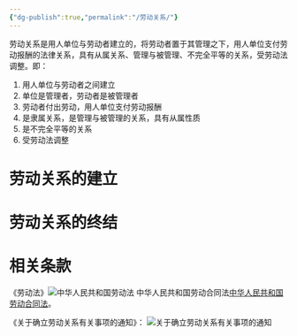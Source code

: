 ```yaml
---
{"dg-publish":true,"permalink":"/劳动关系/"}
---
```


劳动关系是用人单位与劳动者建立的，将劳动者置于其管理之下，用人单位支付劳动报酬的法律关系，具有从属关系、管理与被管理、不完全平等的关系，受劳动法调整。即：
1. 用人单位与劳动者之间建立
2. 单位是管理者，劳动者是被管理者
3. 劳动者付出劳动，用人单位支付劳动报酬
4. 是隶属关系，是管理与被管理的关系，具有从属性质
5. 是不完全平等的关系
6. 受劳动法调整

# 劳动关系的建立

# 劳动关系的终结

# 相关条款
《劳动法》![中华人民共和国劳动法](中华人民共和国劳动法.md#第十六条)
中华人民共和国劳动合同法[中华人民共和国劳动合同法](中华人民共和国劳动合同法.md)。

《关于确立劳动关系有关事项的通知》：
![关于确立劳动关系有关事项的通知](关于确立劳动关系有关事项的通知.md#一、)